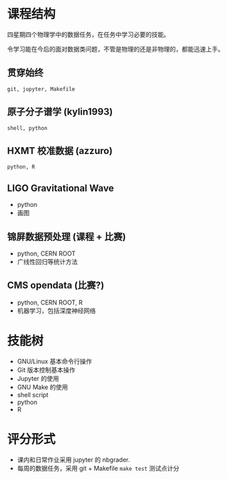 # 课程结构

四星期四个物理学中的数据任务，在任务中学习必要的技能。

令学习能在今后的面对数据类问题，不管是物理的还是非物理的，都能迅速上手。

## 贯穿始终
    git, jupyter, Makefile

## 原子分子谱学 (kylin1993)
    shell, python
## HXMT 校准数据 (azzuro)
    python, R
## LIGO Gravitational Wave
  * python
  * 画图
## 锦屏数据预处理 (课程 + 比赛)
  * python, CERN ROOT
  * 广线性回归等统计方法
## CMS opendata (比赛?)
  * python, CERN ROOT, R
  * 机器学习，包括深度神经网络

# 技能树
  * GNU/Linux 基本命令行操作
  * Git 版本控制基本操作
  * Jupyter 的使用
  * GNU Make 的使用
  * shell script
  * python
  * R

# 评分形式
  * 课内和日常作业采用 jupyter 的 nbgrader.
  * 每周的数据任务，采用 git + Makefile
    `make test` 测试点计分
